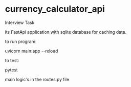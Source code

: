# currency_calculator_api
Interview Task


its FastApi application with sqlite database for caching data.

to run program:

uvicorn main:app --reload

to test:

pytest

main logic's in the routes.py file